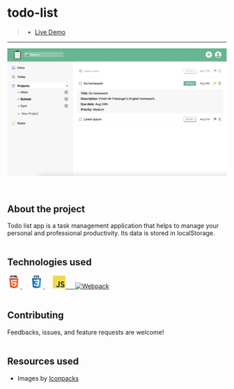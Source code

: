 # todo-list

> - [Live Demo](https://hardroof.github.io/todo-list/)

---

![App Preview](src/images/ScreenShot.jpg "App Preview")

<br/>

## About the project

Todo list app is a task management application that helps to manage your personal and professional productivity. Its data is stored in localStorage.
<br/><br/>

## Technologies used

<a href="https://www.w3.org/html/" target="_blank" rel="noreferrer"> <img src="https://raw.githubusercontent.com/devicons/devicon/master/icons/html5/html5-original-wordmark.svg" alt="html5" width="30" height="30"/> </a> &emsp; <a href="https://www.w3schools.com/css/" target="_blank" rel="noreferrer"> <img src="https://raw.githubusercontent.com/devicons/devicon/master/icons/css3/css3-original-wordmark.svg" alt="css3" width="30" height="30"/> </a> &emsp; <a href="https://developer.mozilla.org/en-US/docs/Web/JavaScript" target="_blank" rel="noreferrer"> <img src="https://raw.githubusercontent.com/devicons/devicon/master/icons/javascript/javascript-original.svg" alt="javascript" width="30" height="30"/> &emsp; <a href="https://webpack.js.org/" target="_blank" rel="noreferrer"> <img src="https://webpack.js.org/icon-square-small.85ba630cf0c5f29ae3e3.svg" alt="Webpack" width="30" height="30"/> </a></a>
<br/><br/>

## Contributing

Feedbacks, issues, and feature requests are welcome!
<br/><br/>

## Resources used

- Images by <a href='https://iconpacks.net'>Iconpacks</a>
